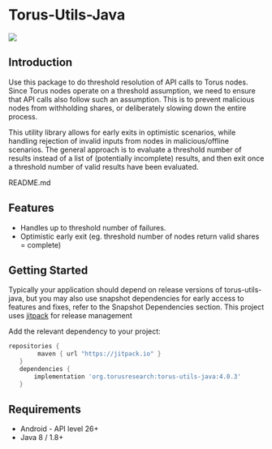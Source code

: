 # Torus-Utils-Java

[![](https://jitpack.io/v/org.torusresearch/torus-utils-java.svg)](https://jitpack.io/#org.torusresearch/torus-utils-java)

## Introduction

Use this package to do threshold resolution of API calls to Torus nodes. 
Since Torus nodes operate on a threshold assumption, we need to ensure that API calls also follow such an assumption.
This is to prevent malicious nodes from withholding shares, or deliberately slowing down the entire process.

This utility library allows for early exits in optimistic scenarios, while handling rejection of invalid inputs from nodes in malicious/offline scenarios.
The general approach is to evaluate a threshold number of results instead of a list of (potentially incomplete) results, and then exit once a threshold number of valid results have been evaluated.

README.md
## Features
- Handles up to threshold number of failures.
- Optimistic early exit (eg. threshold number of nodes return valid shares = complete)

## Getting Started

Typically your application should depend on release versions of torus-utils-java, but you may also use snapshot dependencies for early access to features and fixes, refer to the Snapshot Dependencies section.
This project uses [jitpack](https://jitpack.io/docs/) for release management

Add the relevant dependency to your project:

```groovy
repositories {
        maven { url "https://jitpack.io" }
   }
   dependencies {
       implementation 'org.torusresearch:torus-utils-java:4.0.3'
   }
```

## Requirements

- Android - API level 26+
- Java 8 / 1.8+